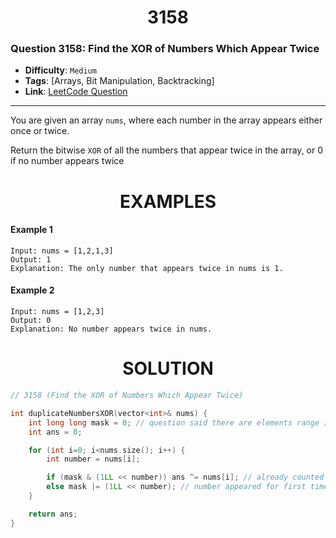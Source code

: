 <h1 align="center">3158</h1>

### Question 3158: Find the XOR of Numbers Which Appear Twice  

- **Difficulty**: `Medium`  
- **Tags**: [Arrays, Bit Manipulation, Backtracking]
- **Link**: [LeetCode Question](https://leetcode.com/problems/find-the-xor-of-numbers-which-appear-twice/description)

---

You are given an array `nums`, where each number in the array appears either once or twice.

Return the bitwise `XOR` of all the numbers that appear twice in the array, or 0 if no number appears twice

<h1 align="center">EXAMPLES</h1>


#### **Example 1**
```
Input: nums = [1,2,1,3]
Output: 1
Explanation: The only number that appears twice in nums is 1.
```

#### **Example 2**
```
Input: nums = [1,2,3]
Output: 0
Explanation: No number appears twice in nums.
```

<h1 align="center">SOLUTION</h1>

```cpp
// 3158 (Find the XOR of Numbers Which Appear Twice)

int duplicateNumbersXOR(vector<int>& nums) {
    int long long mask = 0; // question said there are elements range [1, 50] and long long int have 64 bit.
	int ans = 0;

    for (int i=0; i<nums.size(); i++) {
		int number = nums[i];

		if (mask & (1LL << number)) ans ^= nums[i]; // already counted once
		else mask |= (1LL << number); // number appeared for first time, add to mask
    }

	return ans;
}
```